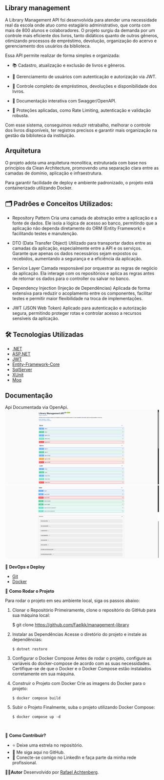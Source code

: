 ## Library management

A Library Management API foi desenvolvida para atender uma necessidade real da escola onde atuo como estagiário administrativo, que conta com mais de 800 alunos e colaboradores.
O projeto surgiu da demanda por um controle mais eficiente dos livros, tanto didáticos quanto de outros gêneros, otimizando processos de empréstimo, devolução, organização do acervo e gerenciamento dos usuários da biblioteca.

Essa API permite realizar de forma simples e organizada:

- 📚 Cadastro, atualização e exclusão de livros e gêneros.

- 👤 Gerenciamento de usuários com autenticação e autorização via JWT.

- 🔄 Controle completo de empréstimos, devoluções e disponibilidade dos livros.

- 📑 Documentação interativa com Swagger/OpenAPI.

- 🚀 Proteções aplicadas, como Rate Limiting, autenticação e validação robusta.

Com esse sistema, conseguimos reduzir retrabalho, melhorar o controle dos livros disponíveis, ter registros precisos e garantir mais organização na gestão da biblioteca da instituição.

## Arquitetura

O projeto adota uma arquitetura monolítica, estruturada com base nos princípios da Clean Architecture, promovendo uma separação clara entre as camadas de domínio, aplicação e infraestrutura.

Para garantir facilidade de deploy e ambiente padronizado, o projeto está containerizado utilizando Docker.

## 🗂️ Padrões e Conceitos Utilizados:

- Repository Pattern
  Cria uma camada de abstração entre a aplicação e a fonte de dados. Ele isola a lógica de acesso ao banco, permitindo que a aplicação não dependa diretamente do ORM (Entity Framework) e facilitando testes e manutenção.

- DTO (Data Transfer Object)
  Utilizado para transportar dados entre as camadas da aplicação, especialmente entre a API e os serviços. Garante que apenas os dados necessários sejam expostos ou recebidos, aumentando a segurança e a eficiência da aplicação.

- Service Layer
  Camada responsável por orquestrar as regras de negócio da aplicação. Ela interage com os repositórios e aplica as regras antes de retornar os dados para o controller ou salvar no banco.

- Dependency Injection (Injeção de Dependências)
  Aplicada de forma extensiva para reduzir o acoplamento entre os componentes, facilitar testes e permitir maior flexibilidade na troca de implementações.

- JWT (JSON Web Token)
  Aplicado para autenticação e autorização segura, permitindo proteger rotas e controlar acesso a recursos sensíveis da aplicação.

## 🛠️ Tecnologias Utilizadas

- [.NET](https://dotnet.microsoft.com/pt-br/)
- [ASP.NET](https://learn.microsoft.com/pt-br/aspnet/core/?view=aspnetcore-9.0&WT.mc_id=dotnet-35129-website)
- [JWT](https://jwt.io/)
- [Entity-Framework-Core](https://learn.microsoft.com/en-us/ef/core/)
- [SqlServer](https://www.microsoft.com/pt-br/sql-server/sql-server-downloads)
- [XUnit](https://learn.microsoft.com/pt-br/dotnet/core/testing/unit-testing-csharp-with-xunit)
- [Moq](https://learn.microsoft.com/pt-br/shows/visual-studio-toolbox/unit-testing-moq-framework)

## Documentação

Api Documentada via OpenApi.
![Swagger UI](./docs/images/library-management-swagger-1.png)
![Swagger UI](./docs/images/library-management-swagger-2.png)

🔧 **DevOps e Deploy**

- [Git](https://git-scm.com)
- [Docker](https://www.docker.com/)

🚀 **Como Rodar o Projeto**

Para rodar o projeto em seu ambiente local, siga os passos abaixo:

1.  Clonar o Repositório
    Primeiramente, clone o repositório do GitHub para sua máquina local:

    $ git clone https://github.com/Faelkk/management-library

2.  Instalar as Dependências
    Acesse o diretório do projeto e instale as dependências:

        $ dotnet restore

3.  Configurar o Docker Compose
    Antes de rodar o projeto, configure as variáveis do docker-compose de acordo com as suas necessidades. Certifique-se de que o Docker e o Docker Compose estão instalados corretamente em sua máquina.

4.  Construir o Projeto com Docker
    Crie as imagens do Docker para o projeto:

        $ docker compose build

5.  Subir o Projeto
    Finalmente, suba o projeto utilizando Docker Compose:

        $ docker compose up -d

<br>

🤝 **Como Contribuir?**

- ⭐ Deixe uma estrela no repositório.
- 🔗 Me siga aqui no GitHub.
- 👥 Conecte-se comigo no LinkedIn e faça parte da minha rede profissional.

👨‍💻**Autor**
Desenvolvido por [Rafael Achtenberg](linkedin.com/in/rafael-achtenberg-7a4b12284/).
